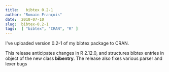 ```yaml
---
title:   bibtex 0.2-1
author: "Romain François"
date:  2010-07-10
slug:  bibtex-0.2-1
tags:  [ "bibtex", "CRAN", "R" ]
---
```

<div class="post-content">
<p>I've uploaded version 0.2-1 of my bibtex package to CRAN. </p>

<p>This release anticipates changes in R 2.12.0, and structures bibtex entries in object of the new class <strong>bibentry</strong>. The release also fixes various parser and lexer bugs</p>
</div>
